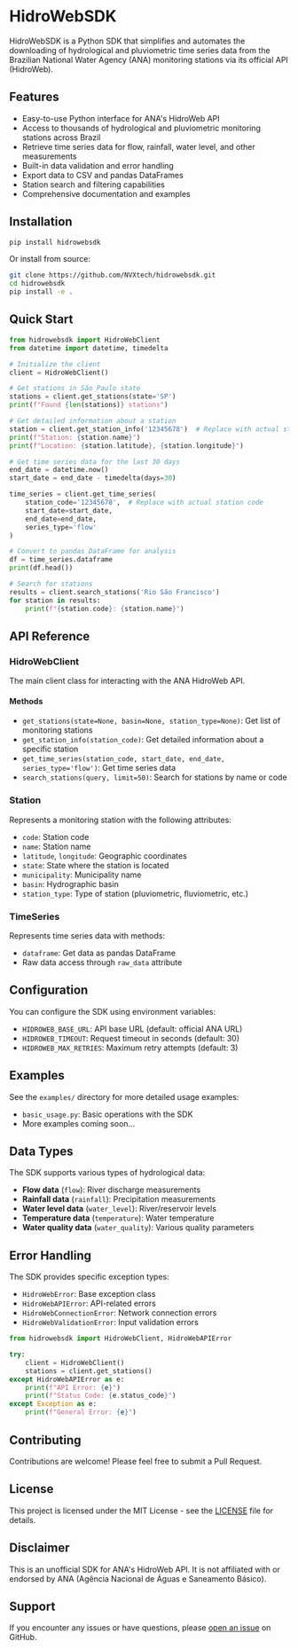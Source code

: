 # HidroWebSDK

HidroWebSDK is a Python SDK that simplifies and automates the downloading of hydrological and pluviometric time series data from the Brazilian National Water Agency (ANA) monitoring stations via its official API (HidroWeb).

## Features

- Easy-to-use Python interface for ANA's HidroWeb API
- Access to thousands of hydrological and pluviometric monitoring stations across Brazil
- Retrieve time series data for flow, rainfall, water level, and other measurements
- Built-in data validation and error handling
- Export data to CSV and pandas DataFrames
- Station search and filtering capabilities
- Comprehensive documentation and examples

## Installation

```bash
pip install hidrowebsdk
```

Or install from source:

```bash
git clone https://github.com/NVXtech/hidrowebsdk.git
cd hidrowebsdk
pip install -e .
```

## Quick Start

```python
from hidrowebsdk import HidroWebClient
from datetime import datetime, timedelta

# Initialize the client
client = HidroWebClient()

# Get stations in São Paulo state
stations = client.get_stations(state='SP')
print(f"Found {len(stations)} stations")

# Get detailed information about a station
station = client.get_station_info('12345678')  # Replace with actual station code
print(f"Station: {station.name}")
print(f"Location: {station.latitude}, {station.longitude}")

# Get time series data for the last 30 days
end_date = datetime.now()
start_date = end_date - timedelta(days=30)

time_series = client.get_time_series(
    station_code='12345678',  # Replace with actual station code
    start_date=start_date,
    end_date=end_date,
    series_type='flow'
)

# Convert to pandas DataFrame for analysis
df = time_series.dataframe
print(df.head())

# Search for stations
results = client.search_stations('Rio São Francisco')
for station in results:
    print(f"{station.code}: {station.name}")
```

## API Reference

### HidroWebClient

The main client class for interacting with the ANA HidroWeb API.

#### Methods

- `get_stations(state=None, basin=None, station_type=None)`: Get list of monitoring stations
- `get_station_info(station_code)`: Get detailed information about a specific station  
- `get_time_series(station_code, start_date, end_date, series_type='flow')`: Get time series data
- `search_stations(query, limit=50)`: Search for stations by name or code

### Station

Represents a monitoring station with the following attributes:

- `code`: Station code
- `name`: Station name
- `latitude`, `longitude`: Geographic coordinates
- `state`: State where the station is located
- `municipality`: Municipality name
- `basin`: Hydrographic basin
- `station_type`: Type of station (pluviometric, fluviometric, etc.)

### TimeSeries

Represents time series data with methods:

- `dataframe`: Get data as pandas DataFrame
- Raw data access through `raw_data` attribute

## Configuration

You can configure the SDK using environment variables:

- `HIDROWEB_BASE_URL`: API base URL (default: official ANA URL)
- `HIDROWEB_TIMEOUT`: Request timeout in seconds (default: 30)
- `HIDROWEB_MAX_RETRIES`: Maximum retry attempts (default: 3)

## Examples

See the `examples/` directory for more detailed usage examples:

- `basic_usage.py`: Basic operations with the SDK
- More examples coming soon...

## Data Types

The SDK supports various types of hydrological data:

- **Flow data** (`flow`): River discharge measurements
- **Rainfall data** (`rainfall`): Precipitation measurements  
- **Water level data** (`water_level`): River/reservoir levels
- **Temperature data** (`temperature`): Water temperature
- **Water quality data** (`water_quality`): Various quality parameters

## Error Handling

The SDK provides specific exception types:

- `HidroWebError`: Base exception class
- `HidroWebAPIError`: API-related errors
- `HidroWebConnectionError`: Network connection errors
- `HidroWebValidationError`: Input validation errors

```python
from hidrowebsdk import HidroWebClient, HidroWebAPIError

try:
    client = HidroWebClient()
    stations = client.get_stations()
except HidroWebAPIError as e:
    print(f"API Error: {e}")
    print(f"Status Code: {e.status_code}")
except Exception as e:
    print(f"General Error: {e}")
```

## Contributing

Contributions are welcome! Please feel free to submit a Pull Request.

## License

This project is licensed under the MIT License - see the [LICENSE](LICENSE) file for details.

## Disclaimer

This is an unofficial SDK for ANA's HidroWeb API. It is not affiliated with or endorsed by ANA (Agência Nacional de Águas e Saneamento Básico).

## Support

If you encounter any issues or have questions, please [open an issue](https://github.com/NVXtech/hidrowebsdk/issues) on GitHub.
